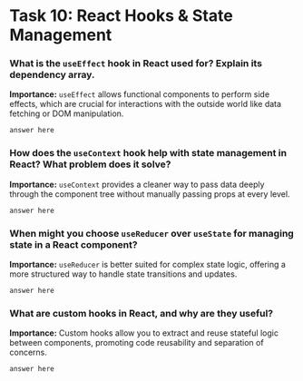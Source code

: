 # Task 10: React Hooks & State Management

### What is the `useEffect` hook in React used for? Explain its dependency array.

**Importance:** `useEffect` allows functional components to perform side effects, which are crucial for interactions with the outside world like data fetching or DOM manipulation.

```
answer here
```

### How does the `useContext` hook help with state management in React? What problem does it solve?

**Importance:** `useContext` provides a cleaner way to pass data deeply through the component tree without manually passing props at every level.

```
answer here
```

### When might you choose `useReducer` over `useState` for managing state in a React component?

**Importance:** `useReducer` is better suited for complex state logic, offering a more structured way to handle state transitions and updates.

```
answer here
```

### What are custom hooks in React, and why are they useful?

**Importance:** Custom hooks allow you to extract and reuse stateful logic between components, promoting code reusability and separation of concerns.

```
answer here
```
